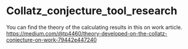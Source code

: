 # Collatz_conjecture_tool_research

You can find the theory of the calculating results in this on work article.
https://medium.com/@tp4460/theory-developed-on-the-collatz-conjecture-on-work-79442e447240
